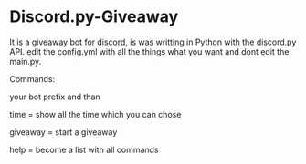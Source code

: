 # Discord.py-Giveaway
It is a giveaway bot for discord, is was writting in Python with the discord.py API. 
edit the config.yml with all the things what you want and dont edit the main.py.

Commands: 

your bot prefix and than

time = show all the time which you can chose

giveaway = start a giveaway

help = become a list with all commands
